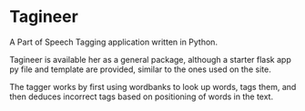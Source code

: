 # Tagineer
A Part of Speech Tagging application written in Python.

Tagineer is available her as a general package, although a starter flask app py file and template are provided, similar to the ones used on the site.

The tagger works by first using wordbanks to look up words, tags them, and then deduces incorrect tags based on positioning of words in the text.

